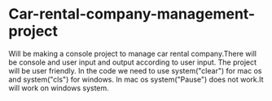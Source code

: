 # Car-rental-company-management-project
Will be making a console project to manage car rental company.There will be console and user input and output according to user input.
The project will be user friendly.
In the code we need to use system("clear") for mac os and system("cls") for windows.
In mac os system("Pause") does not work.It will work on windows system.